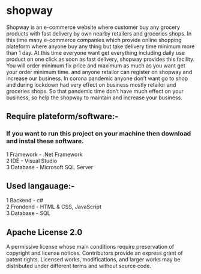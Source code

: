 # shopway
Shopway is an e-commerce website where customer buy any grocery products with fast delivery  by own nearby retailers and groceries shops. In this time many e-commerce companies which provide online shopping plateform where anyone buy any thing but take delivery time minimum more than 1 day. 
At this time everyone want get everything including daily use product on one click as soon as fast delivery, shopway provides this facility. You will order minimum fix price and maximum as much as you want get your order minimum time.
and anyone retailor can register on shopway and increase our business. In corona pandemic anyone don’t want go to shop and during lockdown had very effect on business mostly retailor and groceries shops. So that pandemic time don’t have much effect on your business, so help the shopway to maintain and increase your business.

<h2>Require plateform/software:-</h2><h3> If you want to run this project on your machine then download and instal these software.</h3>
1 Framework - .Net Framework</br>
2 IDE - Visual Studio</br>
3 Database - Microsoft SQL Server

<h2>Used langauage:-</h2>
1 Backend - c#</br>
2 Frondend - HTML & CSS, JavaScript</br>
3 Database - SQL

<h2> Apache License 2.0</h2>
A permissive license whose main conditions require preservation of copyright and license notices. Contributors provide an express grant of patent rights. Licensed works, modifications, and larger works may be distributed under different terms and without source code.
